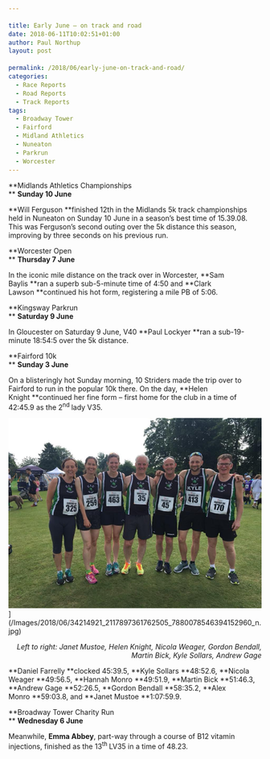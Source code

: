```yaml
---

title: Early June – on track and road
date: 2018-06-11T10:02:51+01:00
author: Paul Northup
layout: post

permalink: /2018/06/early-june-on-track-and-road/
categories:
  - Race Reports
  - Road Reports
  - Track Reports
tags:
  - Broadway Tower
  - Fairford
  - Midland Athletics
  - Nuneaton
  - Parkrun
  - Worcester
---
```

**Midlands Athletics Championships  
** **Sunday 10 June**

**Will Ferguson **finished 12th in the Midlands 5k track championships held in Nuneaton on Sunday 10 June in a season’s best time of 15.39.08. This was Ferguson’s second outing over the 5k distance this season, improving by three seconds on his previous run.

**Worcester Open  
** **Thursday 7 June**

In the iconic mile distance on the track over in Worcester, **Sam Baylis **ran a superb sub-5-minute time of 4:50 and **Clark Lawson **continued his hot form, registering a mile PB of 5:06.

**Kingsway Parkrun  
** **Saturday 9 June**

In Gloucester on Saturday 9 June, V40 **Paul Lockyer **ran a sub-19-minute 18:54:5 over the 5k distance.

**Fairford 10k  
** **Sunday 3 June**

On a blisteringly hot Sunday morning, 10 Striders made the trip over to Fairford to run in the popular 10k there. On the day, **Helen Knight **continued her fine form – first home for the club in a time of 42:45.9 as the 2<sup>nd </sup>lady V35.

<img src="/Images/2018/06/34214921_2117897361762505_7880078546394152960_n.jpg" alt="34214921_2117897361762505_7880078546394152960_n"/>](/Images/2018/06/34214921_2117897361762505_7880078546394152960_n.jpg)

<p style="text-align: right;">
  <em>Left to right: Janet Mustoe, Helen Knight, Nicola Weager, Gordon Bendall, Martin Bick, Kyle Sollars, Andrew Gage</em>
</p>

**Daniel Farrelly **clocked 45:39.5, **Kyle Sollars **48:52.6, **Nicola Weager **49:56.5, **Hannah Monro **49:51.9, **Martin Bick **51:46.3, **Andrew Gage **52:26.5, **Gordon Bendall **58:35.2, **Alex Monro **59:03.8, and **Janet Mustoe **1:07:59.9.

**Broadway Tower Charity Run  
** **Wednesday 6 June**

Meanwhile, **Emma Abbey**, part-way through a course of B12 vitamin injections, finished as the 13<sup>th </sup>LV35 in a time of 48.23.

&nbsp;

&nbsp;